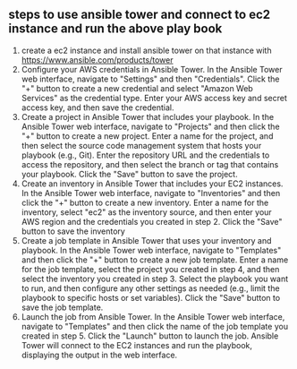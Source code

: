 ## steps to use ansible tower and connect to ec2 instance and run the above play book

1. create a ec2 instance and install ansible tower on that instance with https://www.ansible.com/products/tower
2. Configure your AWS credentials in Ansible Tower. In the Ansible Tower web interface, navigate to "Settings" and then "Credentials". Click the "+" button to create a new credential and select "Amazon Web Services" as the credential type. Enter your AWS access key and secret access key, and then save the credential.
3. Create a project in Ansible Tower that includes your playbook. In the Ansible Tower web interface, navigate to "Projects" and then click the "+" button to create a new project. Enter a name for the project, and then select the source code management system that hosts your playbook (e.g., Git). Enter the repository URL and the credentials to access the repository, and then select the branch or tag that contains your playbook. Click the "Save" button to save the project.
3. Create an inventory in Ansible Tower that includes your EC2 instances. In the Ansible Tower web interface, navigate to "Inventories" and then click the "+" button to create a new inventory. Enter a name for the inventory, select "ec2" as the inventory source, and then enter your AWS region and the credentials you created in step 2. Click the "Save" button to save the inventory
4. Create a job template in Ansible Tower that uses your inventory and playbook. In the Ansible Tower web interface, navigate to "Templates" and then click the "+" button to create a new job template. Enter a name for the job template, select the project you created in step 4, and then select the inventory you created in step 3. Select the playbook you want to run, and then configure any other settings as needed (e.g., limit the playbook to specific hosts or set variables). Click the "Save" button to save the job template.
5. Launch the job from Ansible Tower. In the Ansible Tower web interface, navigate to "Templates" and then click the name of the job template you created in step 5. Click the "Launch" button to launch the job. Ansible Tower will connect to the EC2 instances and run the playbook, displaying the output in the web interface.